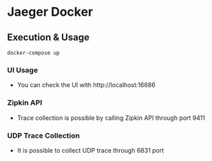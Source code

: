 # Jaeger Docker

## Execution & Usage

```
docker-compose up
```

### UI Usage
* You can check the UI with http://localhost:16686

### Zipkin API
* Trace collection is possible by calling Zipkin API through port 9411

### UDP Trace Collection
* It is possible to collect UDP trace through 6831 port

